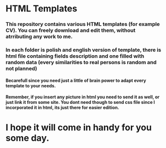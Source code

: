 # HTML Templates

### This repository contains various HTML templates (for example CV). You can freely download and edit them, without atrributing any work to me.

### In each folder is polish and english version of template, there is html file containing fields description and one filled with random data (every similarities to real persons is random and not planned)

#### Becarefull since you need just a little of brain power to adapt every template to your needs.
#### Remember, if you insert any picture in html you need to send it as well, or just link it from some site. You dont need though to send css file since I incorporated it in html, its just there for easier edition.

# I hope it will come in handy for you some day.